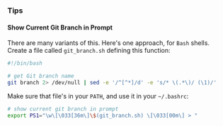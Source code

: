 ### Tips

#### Show Current Git Branch in Prompt
There are many variants of this. Here's one approach, for `Bash` shells. Create a file called `git_branch.sh` defining this function:
```bash
#!/bin/bash

# get Git branch name
git branch 2> /dev/null | sed -e '/^[^*]/d' -e 's/* \(.*\)/ (\1)/'
```

Make sure that file's in your `PATH`, and use it in your `~/.bashrc`:
```bash
# show current git branch in prompt
export PS1="\w\[\033[36m\]\$(git_branch.sh) \[\033[00m\] > "
```
